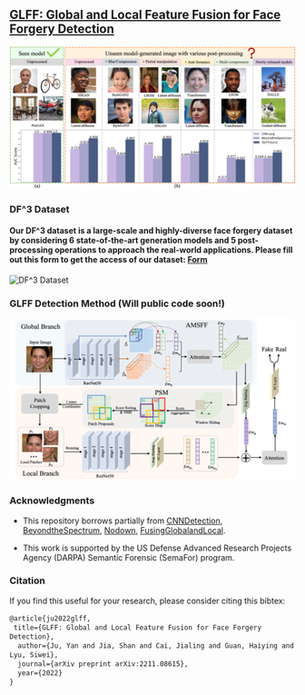 ## [GLFF: Global and Local Feature Fusion for Face Forgery Detection](https://arxiv.org/pdf/2211.08615.pdf)
![Teaser](https://github.com/littlejuyan/GLFF/blob/main/teaser3.png)

### DF^3 Dataset
#### Our DF^3 dataset is a large-scale and highly-diverse face forgery dataset by considering 6 state-of-the-art generation models and 5 post-processing operations to approach the real-world applications. Please fill out this form to get the access of our dataset: [Form](https://docs.google.com/forms/d/1STdUMSbrG-f9lWcgSEpZpi13ntg-aznPJqUFGdeTP6w/viewform?edit_requested=true)

![DF^3 Dataset](https://github.com/littlejuyan/GLFF/blob/main/ourdataset.png)


### GLFF Detection Method (Will public code soon!)
![GLFF Framework](https://github.com/littlejuyan/GLFF/blob/main/framework1.png)


### Acknowledgments
- This repository borrows partially from [CNNDetection](https://github.com/peterwang512/CNNDetection), [BeyondtheSpectrum](https://github.com/SSAW14/BeyondtheSpectrum), [Nodown](https://github.com/grip-unina/GANimageDetection), [FusingGlobalandLocal](https://github.com/littlejuyan/FusingGlobalandLocal).

- This work is supported by the US Defense Advanced Research Projects Agency (DARPA) Semantic Forensic (SemaFor) program.

### Citation
If you find this useful for your research, please consider citing this bibtex:

	@article{ju2022glff,
	 title={GLFF: Global and Local Feature Fusion for Face Forgery Detection},
	  author={Ju, Yan and Jia, Shan and Cai, Jialing and Guan, Haiying and Lyu, Siwei},
	  journal={arXiv preprint arXiv:2211.08615},
	  year={2022}
	}
